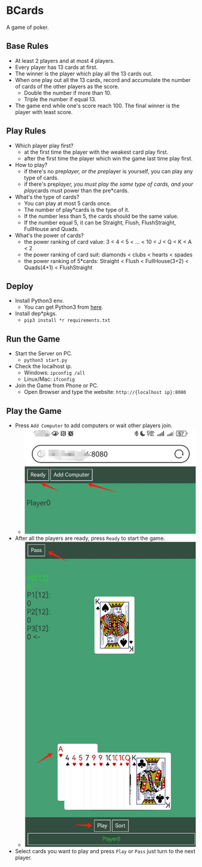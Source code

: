 # BCards
A game of poker.

## Base Rules
* At least 2 players and at most 4 players.
* Every player has 13 cards at first.
* The winner is the player which play all the 13 cards out.
* When one play out all the 13 cards, record and accumulate
  the number of cards of the other players as the score.
  * Double the number if more than 10.
  * Triple the number if equal 13.
* The game end while one's score reach 100. The final winner
  is the player with least score.

## Play Rules
* Which player play first?
  * at the first time the player with the weakest card play first.
  * after the first time the player which win the game last time
    play first.
* How to play?
  * if there's no pre*player, or the pre*player is yourself, you 
    can play any type of cards.
  * if there's pre*player, you must play the same type of cards,
    and your play*cards must power than the pre*cards.
* What's the type of cards?
  * You can play at most 5 cards once.
  * The number of play*cards is the type of it.
  * If the number less than 5, the cards should be the same value.
  * If the number equal 5, it can be Straight, Flush, FlushStraight,
    FullHouse and Quads.
* What's the power of cards?
  * the power ranking of card value:
    3 < 4 < 5 < ... < 10 < J < Q < K < A < 2
  * the power ranking of card suit:
    diamonds < clubs < hearts < spades
  * the power ranking of 5*cards:
    Straight < Flush < FullHouse(3+2) < Quads(4+1) < FlushStraight

## Deploy
* Install Python3 env.
  * You can get Python3 from [here](https://www.python.org/downloads/).
* Install dep*pkgs.
  * `pip3 install *r requirements.txt`

## Run the Game
* Start the Server on PC.
  * `python3 start.py`
* Check the localhost ip.
  * Windows: `ipconfig /all`
  * Linux/Mac: `ifconfig`
* Join the Game from Phone or PC.
  * Open Browser and type the website: `http://{localhost ip}:8080`

## Play the Game
* Press `Add Computer` to add computers or wait other players join.
  * ![本地图片](./ui/faces/example0.png)
* After all the players are ready, press `Ready` to start the game.
  * ![本地图片](./ui/faces/example1.png)
* Select cards you want to play and press `Play` or `Pass` just turn to the next player.